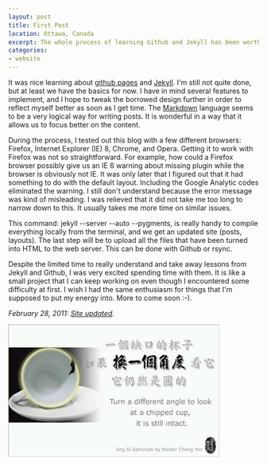 ```yaml
---
layout: post
title: First Post
location: Ottawa, Canada
excerpt: The whole process of learning Github and Jekyll has been worthwhile.
categories:
- website
---
```


It was nice learning about [github pages](http://github.com/blog/272-github-pages) and [Jekyll](http://wiki.github.com/mojombo/jekyll).  I'm still not quite done, but at least we have the basics for now. I have in mind several features to implement, and I hope to tweak the borrowed design further in order to reflect myself better as soon as I get time. The [Markdown](http://daringfireball.net/projects/markdown/) language seems to be a very logical way for writing posts. It is wonderful in a way that it allows us to focus better on the content.

During the process, I tested out this blog with a few different browsers: Firefox, Internet Explorer (IE) 8, Chrome, and Opera. Getting it to work with Firefox was not so straightforward. For example, how could a Firefox browser possibly give us an IE 6 warning about missing plugin while the browser is obviously not IE. It was only later that I figured out that it had something to do with the default layout. Including the Google Analytic codes eliminated the warning. I still don't understand because the error message was kind of misleading. I was relieved that it did not take me too long to narrow down to this. It usually takes me more time on similar issues.

This command: jekyll --server --auto --pygments, is really handy to compile everything locally from the terminal, and we get an updated site (posts, layouts). The last step will be to upload all the files that have been turned into HTML to the web server. This can be done with Github or rsync.

Despite the limited time to really understand and take away lessons from Jekyll and Github, I was very excited spending time with them. It is like a small project that I can keep working on even though I encountered some difficulty at first. I wish I had the same enthusiasm for things that I'm supposed to put my energy into. More to come soon :-).

*February 28, 2011: [Site updated](/website/starting-over.html)*.

![alt hope](/images/cup.png "Different Angle") 
